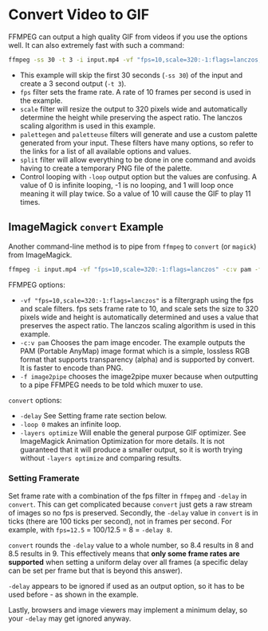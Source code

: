 # Convert Video to GIF
FFMPEG can output a high quality GIF from videos if you use the options well. It can also extremely fast with such a command:
``` bash
ffmpeg -ss 30 -t 3 -i input.mp4 -vf "fps=10,scale=320:-1:flags=lanczos,split[s0][s1];[s0]palettegen[p];[s1][p]paletteuse" -loop 0 output.gif
```

- This example will skip the first 30 seconds (`-ss 30`) of the input and create a 3 second output (`-t 3`).
- `fps` filter sets the frame rate. A rate of 10 frames per second is used in the example.
- `scale` filter will resize the output to 320 pixels wide and automatically determine the height while preserving the aspect ratio. The lanczos scaling algorithm is used in this example.
- `palettegen` and `paletteuse` filters will generate and use a custom palette generated from your input. These filters have many options, so refer to the links for a list of all available options and values.
- `split` filter will allow everything to be done in one command and avoids having to create a temporary PNG file of the palette.
- Control looping with `-loop` output option but the values are confusing. A value of 0 is infinite looping, -1 is no looping, and 1 will loop once meaning it will play twice. So a value of 10 will cause the GIF to play 11 times.

## ImageMagick `convert` Example
Another command-line method is to pipe from `ffmpeg` to `convert` (or `magick`) from ImageMagick.

``` bash
ffmpeg -i input.mp4 -vf "fps=10,scale=320:-1:flags=lanczos" -c:v pam -f image2pipe - | convert -delay 10 - -loop 0 -layers optimize output.gif
```

FFMPEG options:
- `-vf "fps=10,scale=320:-1:flags=lanczos"` is a filtergraph using the fps and scale filters. fps sets frame rate to 10, and scale sets the size to 320 pixels wide and height is automatically determined and uses a value that preserves the aspect ratio. The lanczos scaling algorithm is used in this example.
- `-c:v pam` Chooses the pam image encoder. The example outputs the PAM (Portable AnyMap) image format which is a simple, lossless RGB format that supports transparency (alpha) and is supported by convert. It is faster to encode than PNG.
- `-f image2pipe` chooses the image2pipe muxer because when outputting to a pipe FFMPEG needs to be told which muxer to use.

`convert` options:
- `-delay` See Setting frame rate section below.
- `-loop 0` makes an infinite loop.
- `-layers optimize` Will enable the general purpose GIF optimizer. See ImageMagick Animation Optimization for more details. It is not guaranteed that it will produce a smaller output, so it is worth trying without `-layers optimize` and comparing results.

### Setting Framerate
Set frame rate with a combination of the fps filter in `ffmpeg` and `-delay` in `convert`. This can get complicated because `convert` just gets a raw stream of images so no fps is preserved. Secondly, the `-delay` value in `convert` is in ticks (there are 100 ticks per second), not in frames per second. For example, with `fps=12.5` = 100/12.5 = 8 = `-delay 8`.

`convert` rounds the `-delay` value to a whole number, so 8.4 results in 8 and 8.5 results in 9. This effectively means that **only some frame rates are supported** when setting a uniform delay over all frames (a specific delay can be set per frame but that is beyond this answer).

`-delay` appears to be ignored if used as an output option, so it has to be used before - as shown in the example.

Lastly, browsers and image viewers may implement a minimum delay, so your `-delay` may get ignored anyway.